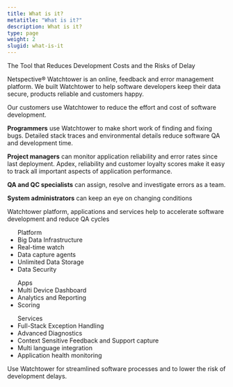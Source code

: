 ```yaml
---
title: What is it?
metatitle: "What is it?"
description: What is it?
type: page
weight: 2
slugid: what-is-it
---
```




The Tool that Reduces Development Costs and the Risks of Delay

Netspective® Watchtower is an online, feedback and error management platform. We built Watchtower to help software developers keep their data secure, products reliable and customers happy.

Our customers use Watchtower to reduce the effort and cost of software development.

**Programmers** use Watchtower to make short work of finding and fixing bugs. Detailed stack traces and environmental details reduce software QA and development time.

**Project managers** can monitor application reliability and error rates since last deployment. Apdex, reliability and customer loyalty scores make it easy to track all important aspects of application performance.

**QA and QC specialists** can assign, resolve and investigate errors as a team.

**System administrators** can keep an eye on changing conditions

Watchtower platform, applications and services help to accelerate software development and reduce QA cycles

<div class="grid grid-cols-1 sm:grid-cols-3 md:grid-cols-3 gap-4 bg-gray-100 p-5 mb-3">
    <div class="">
        <ul class="list-disc ml-8 mb-4"><span class="font-bold mb-4 block">Platform</span>
        <li>Big Data Infrastructure</li>
        <li>Real-time watch</li>
        <li>Data capture agents</li>
        <li>Unlimited Data Storage</li>
        <li>Data Security</li>    
        </ul>
    </div>
    <div class="">
        <ul class="list-disc ml-4 mb-4"><span class="font-bold mb-4 block">Apps</span>
        <li>Multi Device Dashboard</li>
        <li>Analytics and Reporting</li>
        <li>Scoring</li>   
        </ul>
    </div>
    <div class="">
        <ul class="list-disc ml-8 mb-4"><span class="font-bold mb-4 block">Services</span>
        <li>Full-Stack Exception Handling</li>
        <li>Advanced Diagnostics</li>
        <li>Context Sensitive Feedback and Support capture</li>
        <li>Multi language integration</li>
        <li>Application health monitoring</li>    
        </ul>
    </div>
</div>

Use Watchtower for streamlined software processes and to lower the risk of development delays.

